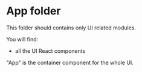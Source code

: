 # App folder

This folder should contains only UI related modules.

You will find:
- all the UI React components

"App" is the container component for the whole UI.
